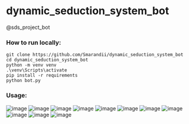 # dynamic_seduction_system_bot
@sds_project_bot


### How to run locally:
```shell
git clone https://github.com/Smarandii/dynamic_seduction_system_bot
cd dynamic_seduction_system_bot
python -m venv venv
.\venv\Scripts\activate
pip install -r requirements
python bot.py
```

### Usage:
![image](https://user-images.githubusercontent.com/48328325/201468243-f2aa3239-e4dd-425b-ae21-327c2a7d0c6a.png)
![image](https://user-images.githubusercontent.com/48328325/201468259-9f145fd9-661e-4579-a6fa-574010ec6215.png)
![image](https://user-images.githubusercontent.com/48328325/201468265-426478b9-dbaa-435f-b459-115987a77978.png)
![image](https://user-images.githubusercontent.com/48328325/201468272-1a658ec0-fd0a-4262-a582-57dc5379a085.png)
![image](https://user-images.githubusercontent.com/48328325/201468289-14ce4460-2300-4dac-8a4b-639c9191164e.png)
![image](https://user-images.githubusercontent.com/48328325/201468294-4e34bf22-ee13-4a67-8ed7-255a3f334a51.png)
![image](https://user-images.githubusercontent.com/48328325/201468300-26d505f4-b409-4351-83af-406f0c86de45.png)
![image](https://user-images.githubusercontent.com/48328325/201468306-9d943ddd-8cad-4aa2-a487-6af1887545f2.png)
![image](https://user-images.githubusercontent.com/48328325/201468311-117f90ec-7ecb-45d8-9346-17725cd059e2.png)
![image](https://user-images.githubusercontent.com/48328325/201468342-8ba3962d-665d-4c7b-b079-108d340272a7.png)
![image](https://user-images.githubusercontent.com/48328325/201468361-edd649d3-fe6d-4240-8861-244a75b85820.png)


